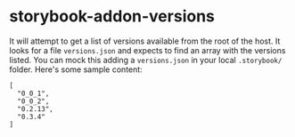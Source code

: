# storybook-addon-versions

It  will attempt to get a list of versions available from the root of the host. It looks for
a file `versions.json` and expects to find an array with the versions listed. You can mock this adding a `versions.json` in your local `.storybook/` folder. Here's some sample content:

```
[
  "0_0_1",
  "0_0_2",
  "0.2.13",
  "0.3.4"
]
```
